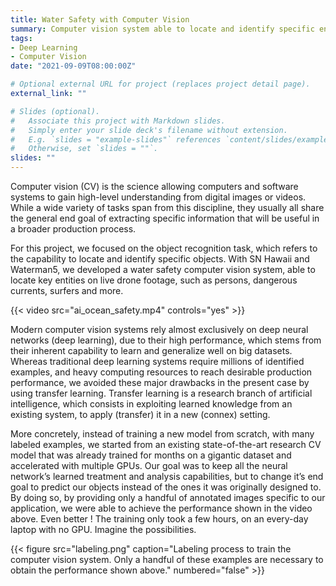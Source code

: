 ```yaml
---
title: Water Safety with Computer Vision
summary: Computer vision system able to locate and identify specific entities on live drone footage, such as persons, dangerous currents and more.
tags:
- Deep Learning
- Computer Vision
date: "2021-09-09T08:00:00Z"

# Optional external URL for project (replaces project detail page).
external_link: ""

# Slides (optional).
#   Associate this project with Markdown slides.
#   Simply enter your slide deck's filename without extension.
#   E.g. `slides = "example-slides"` references `content/slides/example-slides.md`.
#   Otherwise, set `slides = ""`.
slides: ""
---
```


Computer vision (CV) is the science allowing computers and software systems to gain high-level understanding from digital images or videos. While a wide variety of tasks span from this discipline, they usually all share the general end goal of extracting specific information that will be useful in a broader production process. 


For this project, we focused on the object recognition task, which refers to the capability to locate and identify specific objects. With SN Hawaii and Waterman5, we developed a water safety computer vision system, able to locate key entities on live drone footage, such as persons, dangerous currents, surfers and more.


{{< video src="ai_ocean_safety.mp4" controls="yes" >}}


Modern computer vision systems rely almost exclusively on deep neural networks (deep learning), due to their high performance, which stems from their inherent capability to learn and generalize well on big datasets. Whereas traditional deep learning systems require millions of identified examples, and heavy computing resources to reach desirable production performance, we avoided these major drawbacks in the present case by using transfer learning. Transfer learning is a research branch of artificial intelligence, which consists in exploiting learned knowledge from an existing system, to apply (transfer) it in a new (connex) setting. 


More concretely, instead of training a new model from scratch, with many labeled examples, we started from an existing state-of-the-art research CV model that was already trained for months on a gigantic dataset and accelerated with multiple GPUs. Our goal was to keep all the neural network’s learned treatment and analysis capabilities, but to change it’s end goal to predict our objects instead of the ones it was originally designed to. By doing so, by providing only a handful of annotated images specific to our application, we were able to achieve the performance shown in the video above. Even better ! The training only took a few hours, on an every-day laptop with no GPU. Imagine the possibilities.

{{< figure src="labeling.png" caption="Labeling process to train the computer vision system. Only a handful of these examples are necessary to obtain the performance shown above." numbered="false" >}}